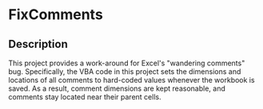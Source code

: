 FixComments
===========

Description
-----------

This project provides a work-around for Excel's "wandering comments" bug.  Specifically, the VBA code in this project sets the dimensions and locations of all comments to hard-coded values whenever the workbook is saved.  As a result, comment dimensions are kept reasonable, and comments stay located near their parent cells.
